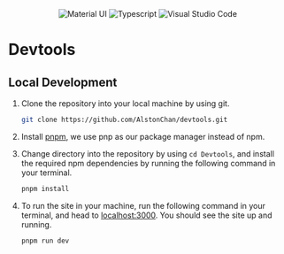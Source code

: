 <div align="center">
    <img src="https://res.cloudinary.com/practicaldev/image/fetch/s--yayk2pWn--/c_limit%2Cf_auto%2Cfl_progressive%2Cq_auto%2Cw_880/https://img.shields.io/badge/Material--UI-0081CB%3Fstyle%3Dfor-the-badge%26logo%3Dmaterial-ui%26logoColor%3Dwhite" alt="Material UI" />
    <img src="https://img.shields.io/badge/TypeScript-007ACC?style=for-the-badge&logo=typescript&logoColor=white" alt="Typescript" />
    <img src="https://img.shields.io/badge/Visual_Studio_Code-0078D4?style=for-the-badge&logo=visual%20studio%20code&logoColor=white" alt="Visual Studio Code" />
</div>

# Devtools

## Local Development

1. Clone the repository into your local machine by using git.

    ```bash
    git clone https://github.com/AlstonChan/devtools.git
    ```

2. Install [pnpm](https://pnpm.io/installation), we use pnp as our package manager instead of npm.

3. Change directory into the repository by using `cd Devtools`, and install the required npm dependencies by running the following command in your terminal.

    ```bash
    pnpm install
    ```

4. To run the site in your machine, run the following command in your terminal, and head to [localhost:3000](http://localhost:3000). You should see the site up and running.

    ```bash
    pnpm run dev
    ```
